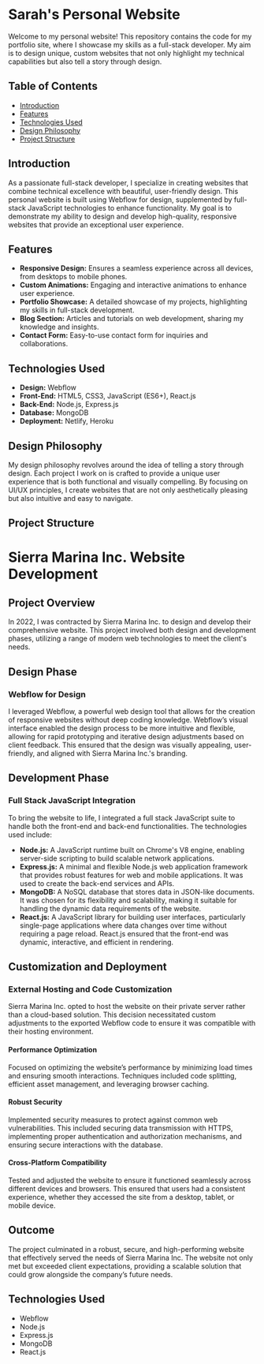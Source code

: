 # Sarah's Personal Website

Welcome to my personal website! This repository contains the code for my portfolio site, where I showcase my skills as a full-stack developer. My aim is to design unique, custom websites that not only highlight my technical capabilities but also tell a story through design.

## Table of Contents

- [Introduction](#introduction)
- [Features](#features)
- [Technologies Used](#technologies-used)
- [Design Philosophy](#design-philosophy)
- [Project Structure](#project-structure)

## Introduction

As a passionate full-stack developer, I specialize in creating websites that combine technical excellence with beautiful, user-friendly design. This personal website is built using Webflow for design, supplemented by full-stack JavaScript technologies to enhance functionality. My goal is to demonstrate my ability to design and develop high-quality, responsive websites that provide an exceptional user experience.

## Features

- **Responsive Design:** Ensures a seamless experience across all devices, from desktops to mobile phones.
- **Custom Animations:** Engaging and interactive animations to enhance user experience.
- **Portfolio Showcase:** A detailed showcase of my projects, highlighting my skills in full-stack development.
- **Blog Section:** Articles and tutorials on web development, sharing my knowledge and insights.
- **Contact Form:** Easy-to-use contact form for inquiries and collaborations.

## Technologies Used

- **Design:** Webflow
- **Front-End:** HTML5, CSS3, JavaScript (ES6+), React.js
- **Back-End:** Node.js, Express.js
- **Database:** MongoDB
- **Deployment:** Netlify, Heroku

## Design Philosophy

My design philosophy revolves around the idea of telling a story through design. Each project I work on is crafted to provide a unique user experience that is both functional and visually compelling. By focusing on UI/UX principles, I create websites that are not only aesthetically pleasing but also intuitive and easy to navigate.

## Project Structure

# Sierra Marina Inc. Website Development

## Project Overview

In 2022, I was contracted by Sierra Marina Inc. to design and develop their comprehensive website. This project involved both design and development phases, utilizing a range of modern web technologies to meet the client's needs.

## Design Phase

### Webflow for Design
I leveraged Webflow, a powerful web design tool that allows for the creation of responsive websites without deep coding knowledge. Webflow’s visual interface enabled the design process to be more intuitive and flexible, allowing for rapid prototyping and iterative design adjustments based on client feedback. This ensured that the design was visually appealing, user-friendly, and aligned with Sierra Marina Inc.'s branding.

## Development Phase

### Full Stack JavaScript Integration
To bring the website to life, I integrated a full stack JavaScript suite to handle both the front-end and back-end functionalities. The technologies used include:

- **Node.js:** A JavaScript runtime built on Chrome's V8 engine, enabling server-side scripting to build scalable network applications.
- **Express.js:** A minimal and flexible Node.js web application framework that provides robust features for web and mobile applications. It was used to create the back-end services and APIs.
- **MongoDB:** A NoSQL database that stores data in JSON-like documents. It was chosen for its flexibility and scalability, making it suitable for handling the dynamic data requirements of the website.
- **React.js:** A JavaScript library for building user interfaces, particularly single-page applications where data changes over time without requiring a page reload. React.js ensured that the front-end was dynamic, interactive, and efficient in rendering.

## Customization and Deployment

### External Hosting and Code Customization
Sierra Marina Inc. opted to host the website on their private server rather than a cloud-based solution. This decision necessitated custom adjustments to the exported Webflow code to ensure it was compatible with their hosting environment.

#### Performance Optimization
Focused on optimizing the website’s performance by minimizing load times and ensuring smooth interactions. Techniques included code splitting, efficient asset management, and leveraging browser caching.

#### Robust Security
Implemented security measures to protect against common web vulnerabilities. This included securing data transmission with HTTPS, implementing proper authentication and authorization mechanisms, and ensuring secure interactions with the database.

#### Cross-Platform Compatibility
Tested and adjusted the website to ensure it functioned seamlessly across different devices and browsers. This ensured that users had a consistent experience, whether they accessed the site from a desktop, tablet, or mobile device.

## Outcome

The project culminated in a robust, secure, and high-performing website that effectively served the needs of Sierra Marina Inc. The website not only met but exceeded client expectations, providing a scalable solution that could grow alongside the company’s future needs.

## Technologies Used

- Webflow
- Node.js
- Express.js
- MongoDB
- React.js
